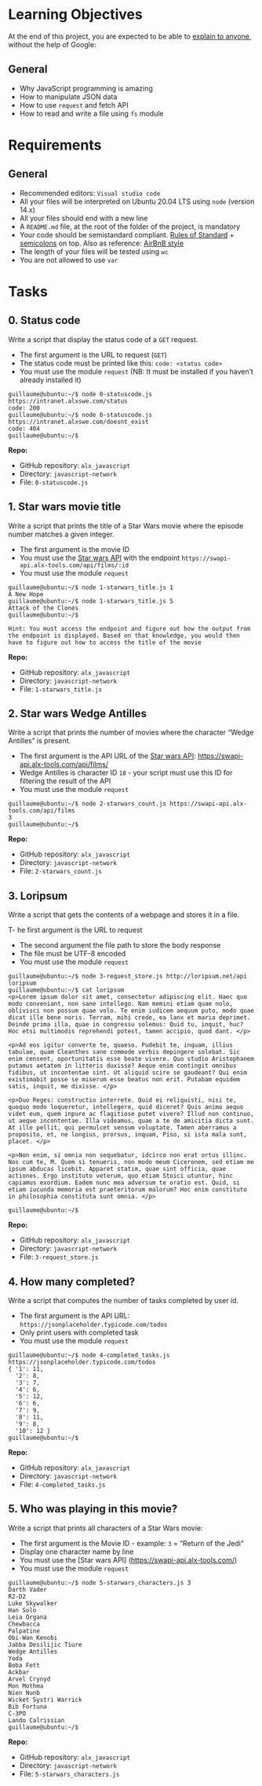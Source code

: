 # Learning Objectives

At the end of this project, you are expected to be able to [explain to anyone](https://fs.blog/feynman-learning-technique/), without the help of Google:

## General

- Why JavaScript programming is amazing
- How to manipulate JSON data
- How to use `request` and fetch API
- How to read and write a file using `fs` module

# Requirements

## General
- Recommended editors: `Visual studio code`
- All your files will be interpreted on Ubuntu 20.04 LTS using `node` (version 14.x)
- All your files should end with a new line
- A `README.md` file, at the root of the folder of the project, is mandatory
- Your code should be semistandard compliant. [Rules of Standard](https://standardjs.com/rules.html) + [semicolons](https://github.com/standard/semistandard) on top. Also as reference: [AirBnB style](https://github.com/airbnb/javascript)
- The length of your files will be tested using `wc`
- You are not allowed to use `var`

# Tasks

## 0. Status code

Write a script that display the status code of a `GET` request.

- The first argument is the URL to request (`GET`)
- The status code must be printed like this: `code: <status code>`
- You must use the module `request` (NB: It must be installed if you haven’t already installed it)

```
guillaume@ubuntu:~/$ node 0-statuscode.js https://intranet.alxswe.com/status
code: 200
guillaume@ubuntu:~/$ node 0-statuscode.js https://intranet.alxswe.com/doesnt_exist
code: 404
guillaume@ubuntu:~/$
```

**Repo:**

- GitHub repository: `alx_javascript`
- Directory: `javascript-network`
- File: `0-statuscode.js`

## 1. Star wars movie title

Write a script that prints the title of a Star Wars movie where the episode number matches a given integer.

- The first argument is the movie ID
- You must use the [Star wars API](https://swapi-api.alx-tools.com/) with the endpoint `https://swapi-api.alx-tools.com/api/films/:id`
- You must use the module `request`

```
guillaume@ubuntu:~/$ node 1-starwars_title.js 1
A New Hope
guillaume@ubuntu:~/$ node 1-starwars_title.js 5
Attack of the Clones
guillaume@ubuntu:~/$
```

`Hint: You must access the endpoint and figure out how the output from the endpoint is displayed. Based on that knowledge, you would then have to figure out how to access the title of the movie`

**Repo:**

- GitHub repository: `alx_javascript`
- Directory: `javascript-network`
- File: `1-starwars_title.js`

## 2. Star wars Wedge Antilles

Write a script that prints the number of movies where the character “Wedge Antilles” is present.

- The first argument is the API URL of the [Star wars API](https://swapi-api.alx-tools.com/): https://swapi-api.alx-tools.com/api/films/
- Wedge Antilles is character ID `18` - your script must use this ID for filtering the result of the API
- You must use the module `request`

```
guillaume@ubuntu:~/$ node 2-starwars_count.js https://swapi-api.alx-tools.com/api/films
3
guillaume@ubuntu:~/$
```

**Repo:**

- GitHub repository: `alx_javascript`
- Directory: `javascript-network`
- File: `2-starwars_count.js`

## 3. Loripsum

Write a script that gets the contents of a webpage and stores it in a file.

T- he first argument is the URL to request
- The second argument the file path to store the body response
- The file must be UTF-8 encoded
- You must use the module `request`

```
guillaume@ubuntu:~/$ node 3-request_store.js http://loripsum.net/api loripsum
guillaume@ubuntu:~/$ cat loripsum
<p>Lorem ipsum dolor sit amet, consectetur adipiscing elit. Haec quo modo conveniant, non sane intellego. Nam memini etiam quae nolo, oblivisci non possum quae volo. Te enim iudicem aequum puto, modo quae dicat ille bene noris. Terram, mihi crede, ea lanx et maria deprimet. Deinde prima illa, quae in congressu solemus: Quid tu, inquit, huc? Hoc etsi multimodis reprehendi potest, tamen accipio, quod dant. </p>

<p>Ad eos igitur converte te, quaeso. Pudebit te, inquam, illius tabulae, quam Cleanthes sane commode verbis depingere solebat. Sic enim censent, oportunitatis esse beate vivere. Quo studio Aristophanem putamus aetatem in litteris duxisse? Aeque enim contingit omnibus fidibus, ut incontentae sint. Ut aliquid scire se gaudeant? Qui enim existimabit posse se miserum esse beatus non erit. Putabam equidem satis, inquit, me dixisse. </p>

<p>Duo Reges: constructio interrete. Quid ei reliquisti, nisi te, quoquo modo loqueretur, intellegere, quid diceret? Quis animo aequo videt eum, quem inpure ac flagitiose putet vivere? Illud non continuo, ut aeque incontentae. Illa videamus, quae a te de amicitia dicta sunt. At ille pellit, qui permulcet sensum voluptate. Tamen aberramus a proposito, et, ne longius, prorsus, inquam, Piso, si ista mala sunt, placet. </p>

<p>Non enim, si omnia non sequebatur, idcirco non erat ortus illinc. Nos cum te, M. Quem si tenueris, non modo meum Ciceronem, sed etiam me ipsum abducas licebit. Apparet statim, quae sint officia, quae actiones. Ergo instituto veterum, quo etiam Stoici utuntur, hinc capiamus exordium. Eadem nunc mea adversum te oratio est. Quid, si etiam iucunda memoria est praeteritorum malorum? Hoc enim constituto in philosophia constituta sunt omnia. </p>

guillaume@ubuntu:~/$
```

**Repo:**

- GitHub repository: `alx_javascript`
- Directory: `javascript-network`
- File: `3-request_store.js`

## 4. How many completed?

Write a script that computes the number of tasks completed by user id.

- The first argument is the API URL: `https://jsonplaceholder.typicode.com/todos`
- Only print users with completed task
- You must use the module `request`

```
guillaume@ubuntu:~/$ node 4-completed_tasks.js https://jsonplaceholder.typicode.com/todos
{ '1': 11,
  '2': 8,
  '3': 7,
  '4': 6,
  '5': 12,
  '6': 6,
  '7': 9,
  '8': 11,
  '9': 8,
  '10': 12 }
guillaume@ubuntu:~/$
```

**Repo:**

- GitHub repository: `alx_javascript`
- Directory: `javascript-network`
- File: `4-completed_tasks.js`

## 5. Who was playing in this movie?

Write a script that prints all characters of a Star Wars movie:

- The first argument is the Movie ID - example: `3` = “Return of the Jedi”
- Display one character name by line
- You must use the [Star wars API] (https://swapi-api.alx-tools.com/)
- You must use the module `request`

```
guillaume@ubuntu:~/$ node 5-starwars_characters.js 3
Darth Vader
R2-D2
Luke Skywalker
Han Solo
Leia Organa
Chewbacca
Palpatine
Obi-Wan Kenobi
Jabba Desilijic Tiure
Wedge Antilles
Yoda
Boba Fett
Ackbar
Arvel Crynyd
Mon Mothma
Nien Nunb
Wicket Systri Warrick
Bib Fortuna
C-3PO
Lando Calrissian
guillaume@ubuntu:~/$
```

**Repo:**

- GitHub repository: `alx_javascript`
- Directory: `javascript-network`
- File: `5-starwars_characters.js`
